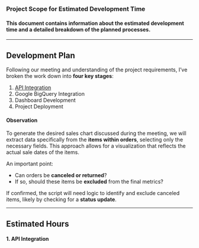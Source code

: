 ### Project Scope for Estimated Development Time

#### This document contains information about the estimated development time and a detailed breakdown of the planned processes.
---

## Development Plan

Following our meeting and understanding of the project requirements, I’ve broken the work down into **four key stages**:

1. [API Integration](#api-integration)
2. Google BigQuery Integration  
3. Dashboard Development  
4. Project Deployment

#### Observation
To generate the desired sales chart discussed during the meeting, we will extract data specifically from the **items within orders**, selecting only the necessary fields. This approach allows for a visualization that reflects the actual sale dates of the items.

An important point:  
- Can orders be **canceled or returned**?
- If so, should these items be **excluded** from the final metrics?
  
If confirmed, the script will need logic to identify and exclude canceled items, likely by checking for a **status update**.

---

## Estimated Hours
<a id="api-integration"></a>
#### 1. API Integration
